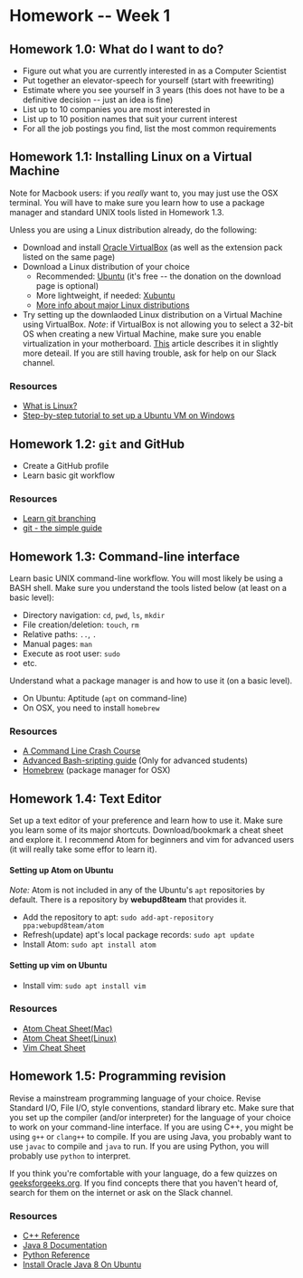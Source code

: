 # Homework -- Week 1

## Homework 1.0: What do I want to do?

* Figure out what you are currently interested in as a Computer Scientist
* Put together an elevator-speech for yourself (start with freewriting)
* Estimate where you see yourself in 3 years (this does not have to be a
definitive decision -- just an idea is fine)
* List up to 10 companies you are most interested in
* List up to 10 position names that suit your current interest
* For all the job postings you find, list the most common requirements

## Homework 1.1: Installing Linux on a Virtual Machine

Note for Macbook users: if you _really_ want to, you may just use the OSX
terminal. You will have to make sure you learn how to use a package manager and
standard UNIX tools listed in Homework 1.3.

Unless you are using a Linux distribution already, do the following:

* Download and install [Oracle VirtualBox][OVB] (as well as the extension pack
listed on the same page)
* Download a Linux distribution of your choice
    * Recommended: [Ubuntu][ubu] (it's free -- the donation on the download
    page is optional)
    * More lightweight, if needed: [Xubuntu][xubu]
    * [More info about major Linux distributions][linux-distros]
* Try setting up the downlaoded Linux distribution on a Virtual Machine using
VirtualBox. _Note_: if VirtualBox is not allowing you to select a 32-bit OS when
creating a new Virtual Machine, make sure you enable virtualization in your
motherboard. [This][vbox-64] article describes it in slightly more deteail. If
you are still having trouble, ask for help on our Slack channel.

### Resources

* [What is Linux?][what-linux]
* [Step-by-step tutorial to set up a Ubuntu VM on Windows][win-vm-tut]

## Homework 1.2: `git` and GitHub

* Create a GitHub profile
* Learn basic git workflow

### Resources

* [Learn git branching][git-branching]
* [git - the simple guide][git-simple]

## Homework 1.3: Command-line interface

Learn basic UNIX command-line workflow. You will most likely be using a BASH
shell. Make sure you understand the tools listed below (at least on a basic
level):
* Directory navigation: `cd`, `pwd`, `ls`, `mkdir`
* File creation/deletion: `touch`, `rm`
* Relative paths: `..`, `.`
* Manual pages: `man`
* Execute as root user: `sudo`
* etc.

Understand what a package manager is and how to use it (on a basic level).

* On Ubuntu: Aptitude (`apt` on command-line)
* On OSX, you need to install `homebrew`

### Resources

* [A Command Line Crash Course][cli-crash-course]
* [Advanced Bash-sripting guide][tldp-abs] (Only for advanced students)
* [Homebrew][homebrew] (package manager for OSX)

## Homework 1.4: Text Editor

Set up a text editor of your preference and learn how to use it. Make sure you
learn some of its major shortcuts. Download/bookmark a cheat sheet and explore
it. I recommend Atom for beginners and vim for advanced users (it will really
take some effor to learn it).

#### Setting up Atom on Ubuntu

_Note:_ Atom is not included in any of the Ubuntu's `apt` repositories by
default. There is a repository by **webupd8team** that provides it.

* Add the repository to apt: `sudo add-apt-repository ppa:webupd8team/atom`
* Refresh(update) apt's local package records: `sudo apt update`
* Install Atom: `sudo apt install atom`

#### Setting up vim on Ubuntu

* Install vim: `sudo apt install vim`

### Resources

* [Atom Cheat Sheet(Mac)][atom-cs-mac]
* [Atom Cheat Sheet(Linux)][atom-cs-linux]
* [Vim Cheat Sheet][vim-cs]

## Homework 1.5: Programming revision

Revise a mainstream programming language of your choice. Revise Standard I/O,
File I/O, style conventions, standard library etc. Make sure that you set up
the compiler (and/or interpreter) for the language of your choice to work on
your command-line interface. If you are using C++, you might be using `g++` or
`clang++` to compile. If you are using Java, you probably want to use `javac` to compile
and `java` to run. If you are using Python, you will probably use `python` to
interpret.

If you think you're comfortable with your language, do a few quizzes on 
[geeksforgeeks.org][g4g]. If you find concepts there that you haven't heard of,
search for them on the internet or ask on the Slack channel.


### Resources

* [C++ Reference][cppref]
* [Java 8 Documentation][javaref]
* [Python Reference][py]
* [Install Oracle Java 8 On Ubuntu][oracle-ubuntu]

[OVB]: https://www.virtualbox.org/wiki/Downloads
[ubu]: https://www.ubuntu.com/download/desktop
[xubu]: https://xubuntu.org/getxubuntu/
[linux-distros]: https://distrowatch.com/dwres.php?resource=major
[vbox-64]: http://www.fixedbyvonnie.com/2014/11/virtualbox-showing-32-bit-guest-versions-64-bit-host-os/
[what-linux]: https://www.linux.com/what-is-linux
[win-vm-tut]: https://www.lifewire.com/install-ubuntu-linux-windows-10-steps-2202108
[git-branching]: http://learngitbranching.js.org/
[git-simple]: http://rogerdudler.github.io/git-guide/
[cli-crash-course]: https://learnpythonthehardway.org/book/appendixa.html
[tldp-abs]: http://www.tldp.org/LDP/abs/html/
[homebrew]: https://brew.sh/
[atom-cs-mac]: https://blog.bugsnag.com/atom-editor-cheat-sheet/
[atom-cs-linux]: https://github.com/zyzo/atom-cheatsheet
[vim-cs]: https://vim.rtorr.com/
[g4g]: http://www.geeksforgeeks.org/
[cppref]: http://en.cppreference.com/w/
[javaref]: http://docs.oracle.com/javase/8/docs/
[py]: https://docs.python.org/
[oracle-ubuntu]: http://www.webupd8.org/2012/09/install-oracle-java-8-in-ubuntu-via-ppa.html
